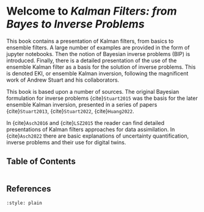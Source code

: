 # Welcome to _Kalman Filters: from Bayes to Inverse Problems_

This book contains a presentation of Kalman filters, from basics to ensemble filters. A large number of examples are provided in the form of jupyter notebooks. Then the notion of Bayesian inverse problems (BIP) is introduced.  Finally, there is a detailed presentation of the use of the ensemble Kalman filter as a basis for the solution of inverse problems. This is denoted EKI, or ensemble Kalman inversion, following the magnificent work of Andrew Stuart and his collaborators.

This book is based upon a number of sources. The original Bayesian formulation for inverse problems {cite}`Stuart2015` was the basis for the later ensemble Kalman inversion, presented in a series of papers {cite}`Stuart2013`, {cite}`Stuart2022`, {cite}`Huang2022`.

In {cite}`Asch2016` and {cite}`LSZ2015` the reader can find detailed presentations of Kalman filters approaches for data assimilation. In  {cite}`Asch2022` there are basic explanations of uncertainty quantification, inverse problems and their use for digital twins.

## Table of Contents

```{tableofcontents}
```


## References


```{bibliography} references.bib
:style: plain
```
